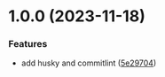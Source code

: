 # 1.0.0 (2023-11-18)


### Features

* add husky and commitlint ([5e29704](https://github.com/m1a2st/Release/commit/5e29704a592ac9ec578ff127a903073992d132a3))
